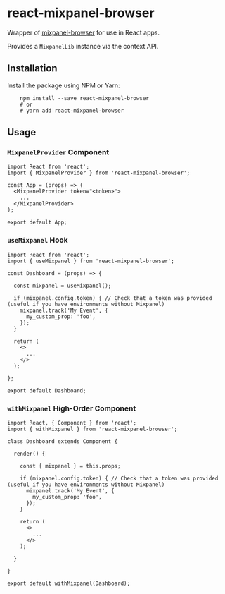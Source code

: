 # react-mixpanel-browser

Wrapper of [mixpanel-browser](https://www.npmjs.com/package/mixpanel-browser) for use in React apps.

Provides a `MixpanelLib` instance via the context API.

## Installation

Install the package using NPM or Yarn:

        npm install --save react-mixpanel-browser
        # or
        # yarn add react-mixpanel-browser

## Usage

### `MixpanelProvider` Component

    import React from 'react';
    import { MixpanelProvider } from 'react-mixpanel-browser';

    const App = (props) => (
      <MixpanelProvider token="<token>">
        ...
      </MixpanelProvider>
    );

    export default App;

### `useMixpanel` Hook

    import React from 'react';
    import { useMixpanel } from 'react-mixpanel-browser';

    const Dashboard = (props) => {

      const mixpanel = useMixpanel();

      if (mixpanel.config.token) { // Check that a token was provided (useful if you have environments without Mixpanel)
        mixpanel.track('My Event', {
          my_custom_prop: 'foo',
        });
      }

      return (
        <>
          ...
        </>
      );

    };

    export default Dashboard;

### `withMixpanel` High-Order Component

    import React, { Component } from 'react';
    import { withMixpanel } from 'react-mixpanel-browser';

    class Dashboard extends Component {

      render() {

        const { mixpanel } = this.props;

        if (mixpanel.config.token) { // Check that a token was provided (useful if you have environments without Mixpanel)
          mixpanel.track('My Event', {
            my_custom_prop: 'foo',
          });
        }

        return (
          <>
            ...
          </>
        );

      }

    }

    export default withMixpanel(Dashboard);
